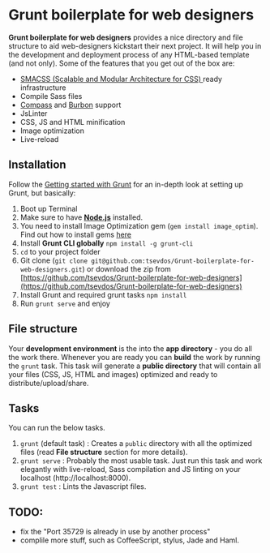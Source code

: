 # Grunt boilerplate for web designers

**Grunt boilerplate for web designers** provides a nice directory and file structure to aid web-designers kickstart their next project. It will help you in the development and deployment process of any HTML-based template (and not only). Some of the features that you get out of the box are:

- [SMACSS (Scalable and Modular Architecture for CSS) ](http://smacss.com/) ready infrastructure
- Compile Sass files
- [Compass](http://compass-style.org/) and [Burbon](http://bourbon.io/) support
- JsLinter
- CSS, JS and HTML minification
- Image optimization
- Live-reload

## Installation

Follow the [Getting started with Grunt](http://gruntjs.com/getting-started) for an in-depth look at setting up Grunt, but basically:

1. Boot up Terminal
2. Make sure to have **[Node.js](http://nodejs.org/download/)** installed.
3. You need to install Image Optimization gem (`gem install image_optim`). Find out how to install gems [here](http://guides.rubygems.org/rubygems-basics/)
4. Install **Grunt CLI globally** `npm install -g grunt-cli`
5. `cd` to your project folder
6. Git clone (`git clone git@github.com:tsevdos/Grunt-boilerplate-for-web-designers.git`) or download the zip from [https://github.com/tsevdos/Grunt-boilerplate-for-web-designers](https://github.com/tsevdos/Grunt-boilerplate-for-web-designers)
7. Install Grunt and required grunt tasks `npm install`
8. Run `grunt serve` and enjoy

## File structure

Your **development environment** is the into the **app directory** - you do all the work there. Whenever you are ready you can **build** the work by running the `grunt` task. This task will generate a **public directory** that will contain all your files (CSS, JS, HTML and images) optimized and ready to distribute/upload/share.

## Tasks

You can run the below tasks.

1. `grunt` (default task) : Creates a `public` directory with all the optimized files (read **File structure** section for more details).
2. `grunt serve` : Probably the most usable task. Just run this task and work elegantly with live-reload, Sass compilation and JS linting on your localhost (http://localhost:8000).
3. `grunt test` : Lints the Javascript files.


## TODO:

- fix the "Port 35729 is already in use by another process"
- complile more stuff, such as CoffeeScript, stylus, Jade and Haml.